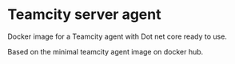 # Teamcity server agent
Docker image for a Teamcity agent with Dot net core ready to use.


Based on the minimal teamcity agent image on docker hub. 
